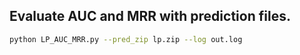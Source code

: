 ## Evaluate AUC and MRR with prediction files.
```bash
python LP_AUC_MRR.py --pred_zip lp.zip --log out.log 
``` 